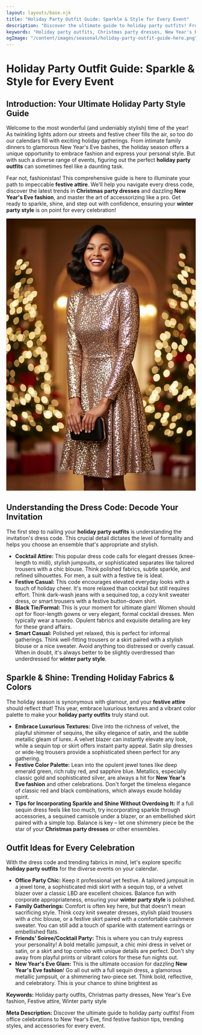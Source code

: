 ```yaml
---
layout: layouts/base.njk
title: "Holiday Party Outfit Guide: Sparkle & Style for Every Event"
description: "Discover the ultimate guide to holiday party outfits! From office celebrations to New Year's Eve, find festive fashion tips, trending styles, and accessories for every event."
keywords: "Holiday party outfits, Christmas party dresses, New Year's Eve fashion, Festive attire, Winter party style"
ogImage: "/content/images/seasonal/holiday-party-outfit-guide-hero.png"
---
```


# Holiday Party Outfit Guide: Sparkle & Style for Every Event

## Introduction: Your Ultimate Holiday Party Style Guide

Welcome to the most wonderful (and undeniably stylish) time of the year! As twinkling lights adorn our streets and festive cheer fills the air, so too do our calendars fill with exciting holiday gatherings. From intimate family dinners to glamorous New Year's Eve bashes, the holiday season offers a unique opportunity to embrace fashion and express your personal style. But with such a diverse range of events, figuring out the perfect **holiday party outfits** can sometimes feel like a daunting task.

Fear not, fashionistas! This comprehensive guide is here to illuminate your path to impeccable **festive attire**. We'll help you navigate every dress code, discover the latest trends in **Christmas party dresses** and dazzling **New Year's Eve fashion**, and master the art of accessorizing like a pro. Get ready to sparkle, shine, and step out with confidence, ensuring your **winter party style** is on point for every celebration!

![Woman in a shimmering gold sequin dress at a holiday party](/content/images/seasonal/festive-sequin-dress.png)

## Understanding the Dress Code: Decode Your Invitation

The first step to nailing your **holiday party outfits** is understanding the invitation's dress code. This crucial detail dictates the level of formality and helps you choose an ensemble that's appropriate and stylish.

*   **Cocktail Attire:** This popular dress code calls for elegant dresses (knee-length to midi), stylish jumpsuits, or sophisticated separates like tailored trousers with a chic blouse. Think polished fabrics, subtle sparkle, and refined silhouettes. For men, a suit with a festive tie is ideal.
*   **Festive Casual:** This code encourages elevated everyday looks with a touch of holiday cheer. It's more relaxed than cocktail but still requires effort. Think dark-wash jeans with a sequined top, a cozy knit sweater dress, or smart trousers with a festive button-down shirt.
*   **Black Tie/Formal:** This is your moment for ultimate glam! Women should opt for floor-length gowns or very elegant, formal cocktail dresses. Men typically wear a tuxedo. Opulent fabrics and exquisite detailing are key for these grand affairs.
*   **Smart Casual:** Polished yet relaxed, this is perfect for informal gatherings. Think well-fitting trousers or a skirt paired with a stylish blouse or a nice sweater. Avoid anything too distressed or overly casual. When in doubt, it's always better to be slightly overdressed than underdressed for **winter party style**.

## Sparkle & Shine: Trending Holiday Fabrics & Colors

The holiday season is synonymous with glamour, and your **festive attire** should reflect that! This year, embrace luxurious textures and a vibrant color palette to make your **holiday party outfits** truly stand out.

*   **Embrace Luxurious Textures:** Dive into the richness of velvet, the playful shimmer of sequins, the silky elegance of satin, and the subtle metallic gleam of lurex. A velvet blazer can instantly elevate any look, while a sequin top or skirt offers instant party appeal. Satin slip dresses or wide-leg trousers provide a sophisticated sheen perfect for any gathering.
*   **Festive Color Palette:** Lean into the opulent jewel tones like deep emerald green, rich ruby red, and sapphire blue. Metallics, especially classic gold and sophisticated silver, are always a hit for **New Year's Eve fashion** and other celebrations. Don't forget the timeless elegance of classic red and black combinations, which always exude holiday spirit.
*   **Tips for Incorporating Sparkle and Shine Without Overdoing It:** If a full sequin dress feels like too much, try incorporating sparkle through accessories, a sequined camisole under a blazer, or an embellished skirt paired with a simple top. Balance is key – let one shimmery piece be the star of your **Christmas party dresses** or other ensembles.

## Outfit Ideas for Every Celebration

With the dress code and trending fabrics in mind, let's explore specific **holiday party outfits** for the diverse events on your calendar.

*   **Office Party Chic:** Keep it professional yet festive. A tailored jumpsuit in a jewel tone, a sophisticated midi skirt with a sequin top, or a velvet blazer over a classic LBD are excellent choices. Balance fun with corporate appropriateness, ensuring your **winter party style** is polished.
*   **Family Gatherings:** Comfort is often key here, but that doesn't mean sacrificing style. Think cozy knit sweater dresses, stylish plaid trousers with a chic blouse, or a festive skirt paired with a comfortable cashmere sweater. You can still add a touch of sparkle with statement earrings or embellished flats.
*   **Friends' Soiree/Cocktail Party:** This is where you can truly express your personality! A bold metallic jumpsuit, a chic mini dress in velvet or satin, or a skirt and top combo with unique details are perfect. Don't shy away from playful prints or vibrant colors for these fun nights out.
*   **New Year's Eve Glam:** This is the ultimate occasion for dazzling **New Year's Eve fashion**! Go all out with a full sequin dress, a glamorous metallic jumpsuit, or a shimmering two-piece set. Think bold, reflective, and celebratory. This is your chance to shine brightest as

**Keywords:** Holiday party outfits, Christmas party dresses, New Year's Eve fashion, Festive attire, Winter party style

**Meta Description:** Discover the ultimate guide to holiday party outfits! From office celebrations to New Year's Eve, find festive fashion tips, trending styles, and accessories for every event.
